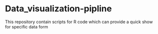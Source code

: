 # Data_visualization-pipline
This repository contain scripts for R code which can provide a quick show for specific data form
